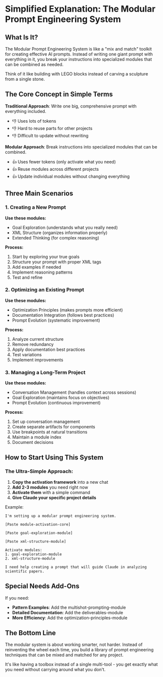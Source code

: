 # Simplified Explanation: The Modular Prompt Engineering System

## What Is It?

The Modular Prompt Engineering System is like a "mix and match" toolkit for creating effective AI prompts. Instead of writing one giant prompt with everything in it, you break your instructions into specialized modules that can be combined as needed.

Think of it like building with LEGO blocks instead of carving a sculpture from a single stone.

## The Core Concept in Simple Terms

**Traditional Approach**: Write one big, comprehensive prompt with everything included.
- 👎 Uses lots of tokens
- 👎 Hard to reuse parts for other projects
- 👎 Difficult to update without rewriting

**Modular Approach**: Break instructions into specialized modules that can be combined.
- 👍 Uses fewer tokens (only activate what you need)
- 👍 Reuse modules across different projects
- 👍 Update individual modules without changing everything

## Three Main Scenarios

### 1. Creating a New Prompt

**Use these modules:**
- Goal Exploration (understands what you really need)
- XML Structure (organizes information properly)
- Extended Thinking (for complex reasoning)

**Process:**
1. Start by exploring your true goals
2. Structure your prompt with proper XML tags
3. Add examples if needed
4. Implement reasoning patterns
5. Test and refine

### 2. Optimizing an Existing Prompt

**Use these modules:**
- Optimization Principles (makes prompts more efficient)
- Documentation Integration (follows best practices)
- Prompt Evolution (systematic improvement)

**Process:**
1. Analyze current structure
2. Remove redundancy
3. Apply documentation best practices
4. Test variations
5. Implement improvements

### 3. Managing a Long-Term Project

**Use these modules:**
- Conversation Management (handles context across sessions)
- Goal Exploration (maintains focus on objectives)
- Prompt Evolution (continuous improvement)

**Process:**
1. Set up conversation management
2. Create separate artifacts for components
3. Use breakpoints at natural transitions
4. Maintain a module index
5. Document decisions

## How to Start Using This System

### The Ultra-Simple Approach:

1. **Copy the activation framework** into a new chat
2. **Add 2-3 modules** you need right now
3. **Activate them** with a simple command
4. **Give Claude your specific project details**

Example:
```
I'm setting up a modular prompt engineering system.

[Paste module-activation-core]

[Paste goal-exploration-module]

[Paste xml-structure-module]

Activate modules:
1. goal-exploration-module
2. xml-structure-module

I need help creating a prompt that will guide Claude in analyzing scientific papers.
```

## Special Needs Add-Ons

If you need:
- **Pattern Examples**: Add the multishot-prompting-module
- **Detailed Documentation**: Add the deliverables-module
- **More Efficiency**: Add the optimization-principles-module

## The Bottom Line

The modular system is about working smarter, not harder. Instead of reinventing the wheel each time, you build a library of prompt engineering techniques that can be mixed and matched for any project.

It's like having a toolbox instead of a single multi-tool - you get exactly what you need without carrying around what you don't.
